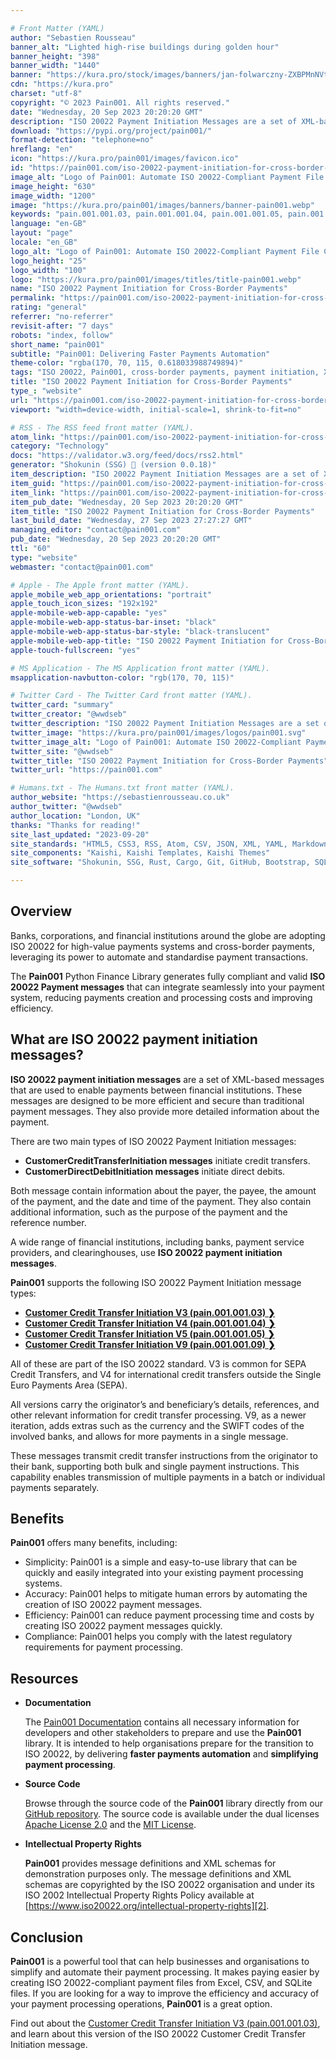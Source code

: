 ```yaml
---

# Front Matter (YAML)
author: "Sebastien Rousseau"
banner_alt: "Lighted high-rise buildings during golden hour"
banner_height: "398"
banner_width: "1440"
banner: "https://kura.pro/stock/images/banners/jan-folwarczny-ZXBPMnNVtlE.webp"
cdn: "https://kura.pro"
charset: "utf-8"
copyright: "© 2023 Pain001. All rights reserved."
date: "Wednesday, 20 Sep 2023 20:20:20 GMT"
description: "ISO 20022 Payment Initiation Messages are a set of XML-based messages enabling fast, efficient, transparent cross-border payments between financial institutions"
download: "https://pypi.org/project/pain001/"
format-detection: "telephone=no"
hreflang: "en"
icon: "https://kura.pro/pain001/images/favicon.ico"
id: "https://pain001.com/iso-20022-payment-initiation-for-cross-border-payments/index.html"
image_alt: "Logo of Pain001: Automate ISO 20022-Compliant Payment File Creation"
image_height: "630"
image_width: "1200"
image: "https://kura.pro/pain001/images/banners/banner-pain001.webp"
keywords: "pain.001.001.03, pain.001.001.04, pain.001.001.05, pain.001.001.09, ISO 20022 message format, SEPA Credit Transfers, international credit transfers, Customer Credit Transfer Initiation, Python library, payment processing automation"
language: "en-GB"
layout: "page"
locale: "en_GB"
logo_alt: "Logo of Pain001: Automate ISO 20022-Compliant Payment File Creation"
logo_height: "25"
logo_width: "100"
logo: "https://kura.pro/pain001/images/titles/title-pain001.webp"
name: "ISO 20022 Payment Initiation for Cross-Border Payments"
permalink: "https://pain001.com/iso-20022-payment-initiation-for-cross-border-payments/index.html"
rating: "general"
referrer: "no-referrer"
revisit-after: "7 days"
robots: "index, follow"
short_name: "pain001"
subtitle: "Pain001: Delivering Faster Payments Automation"
theme-color: "rgba(170, 70, 115, 0.618033988749894)"
tags: "ISO 20022, Pain001, cross-border payments, payment initiation, XML, messages, financial institutions, efficiency, security, automation, compliance"
title: "ISO 20022 Payment Initiation for Cross-Border Payments"
type_: "website"
url: "https://pain001.com/iso-20022-payment-initiation-for-cross-border-payments/index.html"
viewport: "width=device-width, initial-scale=1, shrink-to-fit=no"

# RSS - The RSS feed front matter (YAML).
atom_link: "https://pain001.com/iso-20022-payment-initiation-for-cross-border-payments/rss.xml"
category: "Technology"
docs: "https://validator.w3.org/feed/docs/rss2.html"
generator: "Shokunin (SSG) 🦀 (version 0.0.18)"
item_description: "ISO 20022 Payment Initiation Messages are a set of XML-based messages enabling fast, efficient, transparent cross-border payments between financial institutions"
item_guid: "https://pain001.com/iso-20022-payment-initiation-for-cross-border-payments/rss.xml"
item_link: "https://pain001.com/iso-20022-payment-initiation-for-cross-border-payments/rss.xml"
item_pub_date: "Wednesday, 20 Sep 2023 20:20:20 GMT"
item_title: "ISO 20022 Payment Initiation for Cross-Border Payments"
last_build_date: "Wednesday, 27 Sep 2023 27:27:27 GMT"
managing_editor: "contact@pain001.com"
pub_date: "Wednesday, 20 Sep 2023 20:20:20 GMT"
ttl: "60"
type: "website"
webmaster: "contact@pain001.com"

# Apple - The Apple front matter (YAML).
apple_mobile_web_app_orientations: "portrait"
apple_touch_icon_sizes: "192x192"
apple-mobile-web-app-capable: "yes"
apple-mobile-web-app-status-bar-inset: "black"
apple-mobile-web-app-status-bar-style: "black-translucent"
apple-mobile-web-app-title: "ISO 20022 Payment Initiation for Cross-Border Payments"
apple-touch-fullscreen: "yes"

# MS Application - The MS Application front matter (YAML).
msapplication-navbutton-color: "rgb(170, 70, 115)"

# Twitter Card - The Twitter Card front matter (YAML).
twitter_card: "summary"
twitter_creator: "@wwdseb"
twitter_description: "ISO 20022 Payment Initiation Messages are a set of XML-based messages enabling fast, efficient, transparent cross-border payments between financial institutions"
twitter_image: "https://kura.pro/pain001/images/logos/pain001.svg"
twitter_image_alt: "Logo of Pain001: Automate ISO 20022-Compliant Payment File Creation"
twitter_site: "@wwdseb"
twitter_title: "ISO 20022 Payment Initiation for Cross-Border Payments"
twitter_url: "https://pain001.com"

# Humans.txt - The Humans.txt front matter (YAML).
author_website: "https://sebastienrousseau.co.uk"
author_twitter: "@wwdseb"
author_location: "London, UK"
thanks: "Thanks for reading!"
site_last_updated: "2023-09-20"
site_standards: "HTML5, CSS3, RSS, Atom, CSV, JSON, XML, YAML, Markdown, TOML, SQLite"
site_components: "Kaishi, Kaishi Templates, Kaishi Themes"
site_software: "Shokunin, SSG, Rust, Cargo, Git, GitHub, Bootstrap, SQLite, VS Code"

---
```


## Overview

Banks, corporations, and financial institutions around the globe are adopting
ISO 20022 for high-value payments systems and cross-border payments, leveraging
its power to automate and standardise payment transactions.

The **Pain001** Python Finance Library generates fully compliant and valid
**ISO 20022 Payment messages** that can integrate seamlessly into your payment
system, reducing payments creation and processing costs and improving
efficiency.

<!-- markdownlint-disable MD033 MD041 -->

<div class="row g-0">
  <div
    aria-hidden="false"
    class="fade-in col-lg-6 order-lg-1 text-white"
    data-has-animated="true"
    data-show-type="fade-in"
    style="
      background-size: inherit;
      background: url(
        'https://kura.pro/stock/images/banners/christopher-burns-Kj2SaNHG-hg.webp'
      ) no-repeat;
    ">
  </div>
  <div class="col-lg-6 order-lg-1 text-left">
    <div class="container-fluid px-5 py-5">

<!-- markdownlint-enable MD033 MD041 -->

## What are ISO 20022 payment initiation messages?

**ISO 20022 payment initiation messages** are a set of XML-based messages that
are used to enable payments between financial institutions. These messages are
designed to be more efficient and secure than traditional payment messages.
They also provide more detailed information about the payment.

There are two main types of ISO 20022 Payment Initiation messages:

- **CustomerCreditTransferInitiation messages** initiate credit transfers.
- **CustomerDirectDebitInitiation messages** initiate direct debits.

Both message contain information about the payer, the payee, the amount of the
payment, and the date and time of the payment. They also contain additional
information, such as the purpose of the payment and the reference number.

A wide range of financial institutions, including banks, payment service
providers, and clearinghouses, use **ISO 20022 payment initiation messages**.

**Pain001** supports the following ISO 20022 Payment Initiation message types:

- **[Customer Credit Transfer Initiation V3 (pain.001.001.03) ❯][3]**
- **[Customer Credit Transfer Initiation V4 (pain.001.001.04) ❯][4]**
- **[Customer Credit Transfer Initiation V5 (pain.001.001.05) ❯][5]**
- **[Customer Credit Transfer Initiation V9 (pain.001.001.09) ❯][9]**

All of these are part of the ISO 20022 standard. V3 is common for SEPA Credit
Transfers, and V4 for international credit transfers outside the Single Euro
Payments Area (SEPA).

All versions carry the originator’s and beneficiary’s details, references, and
other relevant information for credit transfer processing. V9, as a newer
iteration, adds extras such as the currency and the SWIFT codes of the involved
banks, and allows for more payments in a single message.

These messages transmit credit transfer instructions from the originator to
their bank, supporting both bulk and single payment instructions. This
capability enables transmission of multiple payments in a batch or individual
payments separately.

## Benefits

**Pain001** offers many benefits, including:

- Simplicity: Pain001 is a simple and easy-to-use library that can be quickly and easily integrated into your existing payment processing systems.
- Accuracy: Pain001 helps to mitigate human errors by automating the creation of ISO 20022 payment messages.
- Efficiency: Pain001 can reduce payment processing time and costs by creating ISO 20022 payment messages quickly.
- Compliance: Pain001 helps you comply with the latest regulatory requirements for payment processing.


## Resources

- **Documentation**

  The [Pain001 Documentation](/documentation/index.html) contains all necessary
  information for developers and other stakeholders to prepare and use the
  **Pain001** library. It is intended to help organisations prepare for the
  transition to ISO 20022, by delivering **faster payments automation** and
  **simplifying payment processing**.

- **Source Code**

  Browse through the source code of the **Pain001** library directly from our
  [GitHub repository][1]. The source code is available under the dual licenses
  [Apache License 2.0](https://opensource.org/licenses/Apache-2.0) and the
  [MIT License](https://opensource.org/licenses/MIT).

- **Intellectual Property Rights**

  **Pain001** provides message definitions and XML schemas for demonstration
  purposes only. The message definitions and XML schemas are copyrighted by the
  ISO 20022 organisation and under its ISO 2002 Intellectual Property Rights
  Policy available at
  [https://www.iso20022.org/intellectual-property-rights][2].

## Conclusion

**Pain001** is a powerful tool that can help businesses and organisations to
simplify and automate their payment processing. It makes paying easier by
creating ISO 20022-compliant payment files from Excel, CSV, and SQLite files.
If you are looking for a way to improve the efficiency and accuracy of your
payment processing operations, **Pain001** is a great option.

Find out about the
[Customer Credit Transfer Initiation V3 (pain.001.001.03)][3], and learn about
this version of the ISO 20022 Customer Credit Transfer Initiation message.

<!-- markdownlint-disable MD033 MD041 -->

  </div>
  </div>
</div>

<!-- markdownlint-enable MD033 MD041 -->

[0]: https://www.iso20022.org/ "ISO 20022"
[1]: https://github.com/sebastienrousseau/pain001
[2]: https://www.iso20022.org/intellectual-property-rights
[3]: /pain.001.001.03/index.html "Find out about the Customer Credit Transfer Initiation V3 (pain.001.001.03)"
[4]: /pain.001.001.04/index.html "Find out about the Customer Credit Transfer Initiation V4 (pain.001.001.04)"
[5]: /pain.001.001.05/index.html "Find out about the Customer Credit Transfer Initiation V5 (pain.001.001.05)"
[9]: /pain.001.001.09/index.html "Find out about the Customer Credit Transfer Initiation V9 (pain.001.001.09)"
